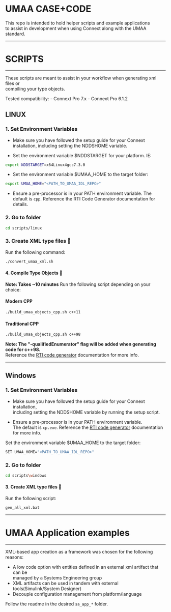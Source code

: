 # UMAA CASE+CODE

This repo is intended to hold helper scripts and example applications  
to assist in development when using Connext along with the UMAA standard. 


--------------------------------------------------------------------------------
# SCRIPTS
--------------------------------------------------------------------------------
These scripts are meant to assist in your workflow when generating xml files or  
compiling your type objects.

Tested compatibility: 
    - Connext Pro 7.x
    - Connext Pro 6.1.2

## LINUX

### 1. Set Environment Variables
- Make sure you have followed the setup guide for your Connext installation, 
including setting the NDDSHOME variable.

- Set the environment variable $NDDSTARGET for your platform. IE:
```sh
export NDDSTARGET=x64Linux4gcc7.3.0
```
- Set the environment variable $UMAA_HOME to the target folder:
```sh
export UMAA_HOME="<PATH_TO_UMAA_IDL_REPO>"
```
- Ensure a pre-processor is in your PATH environment variable.
The default is `cpp`. Reference the RTI Code Generator documentation for details.


### 2. Go to folder
```sh
cd scripts/linux
```

### 3. Create XML type files :wrench:
Run the following command:
```sh
./convert_umaa_xml.sh
```

#### 4. Compile Type Objects :wrench:
**Note: Takes ~10 minutes**
Run the following script depending on your choice:

#### Modern CPP
```sh
./build_umaa_objects_cpp.sh c++11
```
#### Traditional CPP
```sh
./build_umaa_objects_cpp.sh c++98
```
**Note: The "-qualifiedEnumerator" flag will be added when generating code for c++98.**  
Reference the [RTI code generator](https://community.rti.com/static/documentation/connext-dds/6.1.2/doc/manuals/connext_dds_professional/code_generator/users_manual/index.htm) documentation for more info.
________________________________________________________________________________

## Windows

### 1. Set Environment Variables

- Make sure you have followed the setup guide for your Connext installation,  
including setting the NDDSHOME variable by running the setup script.

- Ensure a pre-processor is in your PATH environment variable.  
The default is `cp.exe`. Reference the [RTI code generator](https://community.rti.com/static/documentation/connext-dds/6.1.2/doc/manuals/connext_dds_professional/code_generator/users_manual/index.htm) documentation for more info.

Set the environment variable $UMAA_HOME to the target folder:
```sh
SET UMAA_HOME="<PATH_TO_UMAA_IDL_REPO>"
```

### 2. Go to folder
```sh
cd scripts\windows
```

#### 3. Create XML type files :wrench:

Run the following script:
```sh
gen_all_xml.bat
```

--------------------------------------------------------------------------------
# UMAA Application examples
--------------------------------------------------------------------------------

XML-based app creation as a framework was chosen for the following reasons:  

- A low code option with entities defined in an external xml artifact that can be  
    managed by a Systems Engineering group  
- XML artifacts can be used in tandem with external tools(Simulink/System Designer)  
- Decouple configuration management from platform/language


Follow the readme in the desired `sa_app_*` folder.
